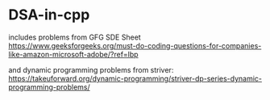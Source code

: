 # DSA-in-cpp
includes problems from GFG SDE Sheet https://www.geeksforgeeks.org/must-do-coding-questions-for-companies-like-amazon-microsoft-adobe/?ref=lbp

and dynamic programming problems from striver: https://takeuforward.org/dynamic-programming/striver-dp-series-dynamic-programming-problems/
